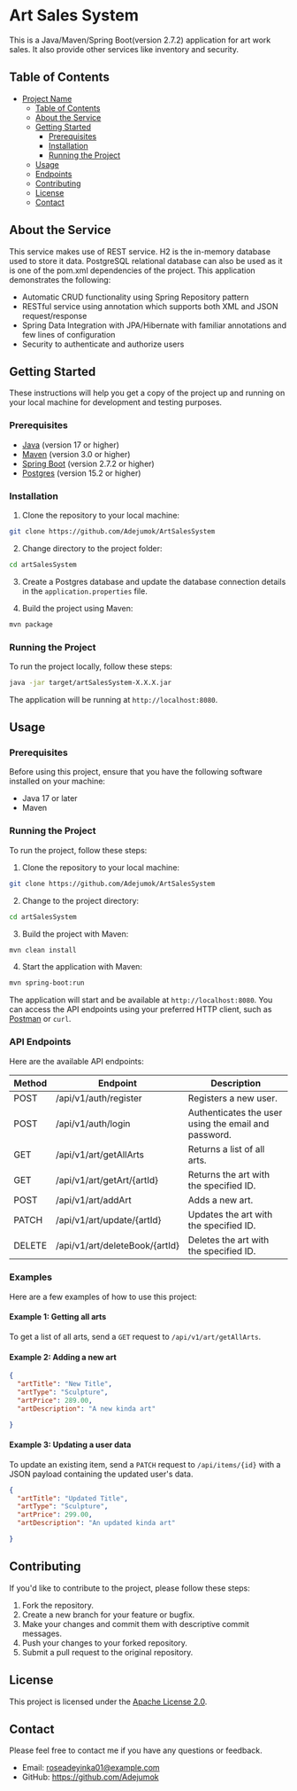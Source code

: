 # Art Sales System
This is a Java/Maven/Spring Boot(version 2.7.2) application for art work sales. It also provide other services like inventory and security.

## Table of Contents

- [Project Name](#project-name)
  - [Table of Contents](#table-of-contents)
  - [About the Service](#about-the-service)
  - [Getting Started](#getting-started)
    - [Prerequisites](#prerequisites)
    - [Installation](#installation)
    - [Running the Project](#running-the-project)
  - [Usage](#usage)
  - [Endpoints](#endpoints)
  - [Contributing](#contributing)
  - [License](#license)
  - [Contact](#contact)
  
  
## About the Service
This service makes use of REST service. H2 is the in-memory database used to store it data. PostgreSQL relational database can also be used as it is one of the pom.xml dependencies of the project.
This application demonstrates the following:
* Automatic CRUD functionality using Spring Repository pattern
* RESTful service using annotation which supports both XML and JSON request/response
* Spring Data Integration with JPA/Hibernate with familiar annotations and few lines of configuration
* Security to authenticate and authorize users
 

## Getting Started

These instructions will help you get a copy of the project up and running on your local machine for development and testing purposes.

### Prerequisites

- [Java](https://www.java.com/) (version 17 or higher)
- [Maven](https://maven.apache.org/) (version 3.0 or higher)
- [Spring Boot](https://spring.io/) (version 2.7.2 or higher)
- [Postgres](https://www.postgresql.org/) (version 15.2 or higher)

### Installation

1. Clone the repository to your local machine:

```bash
git clone https://github.com/Adejumok/ArtSalesSystem
```

2. Change directory to the project folder:

```bash
cd artSalesSystem
```

3. Create a Postgres database and update the database connection details in the `application.properties` file.

4. Build the project using Maven:

```bash
mvn package
```

### Running the Project

To run the project locally, follow these steps:

```bash
java -jar target/artSalesSystem-X.X.X.jar
```

The application will be running at `http://localhost:8080`.


## Usage

### Prerequisites

Before using this project, ensure that you have the following software installed on your machine:

- Java 17 or later
- Maven

### Running the Project

To run the project, follow these steps:

1. Clone the repository to your local machine:

```bash
git clone https://github.com/Adejumok/ArtSalesSystem
```

2. Change to the project directory:

```bash
cd artSalesSystem
```

3. Build the project with Maven:

```bash
mvn clean install
```

4. Start the application with Maven:

```bash
mvn spring-boot:run
```

The application will start and be available at `http://localhost:8080`. You can access the API endpoints using your preferred HTTP client, such as [Postman](https://www.postman.com/) or `curl`.

### API Endpoints

Here are the available API endpoints:

| Method | Endpoint | Description |
| ------ | -------- | ----------- |
| POST   | /api/v1/auth/register | Registers a new user. |
| POST    | /api/v1/auth/login | Authenticates the user using the email and password. |
| GET    | /api/v1/art/getAllArts | Returns a list of all arts. |
| GET    | /api/v1/art/getArt/{artId} | Returns the art with the specified ID. |
| POST   | /api/v1/art/addArt | Adds a new art. |
| PATCH    | /api/v1/art/update/{artId} | Updates the art with the specified ID. |
| DELETE | /api/v1/art/deleteBook/{artId} | Deletes the art with the specified ID. |

### Examples

Here are a few examples of how to use this project:

#### Example 1: Getting all arts

To get a list of all arts, send a `GET` request to `/api/v1/art/getAllArts`.

#### Example 2: Adding a new art


```json
{
  "artTitle": "New Title",
  "artType": "Sculpture",
  "artPrice": 289.00,
  "artDescription": "A new kinda art"

}
```

#### Example 3: Updating a user data

To update an existing item, send a `PATCH` request to `/api/items/{id}` with a JSON payload containing the updated user's data.

```json
{
  "artTitle": "Updated Title",
  "artType": "Sculpture",
  "artPrice": 299.00,
  "artDescription": "An updated kinda art"

}
```

## Contributing

If you'd like to contribute to the project, please follow these steps:

1. Fork the repository.
2. Create a new branch for your feature or bugfix.
3. Make your changes and commit them with descriptive commit messages.
4. Push your changes to your forked repository.
5. Submit a pull request to the original repository.

## License

This project is licensed under the [Apache License 2.0](LICENSE).

## Contact

Please feel free to contact me if you have any questions or feedback.

- Email: roseadeyinka01@example.com
- GitHub: https://github.com/Adejumok
